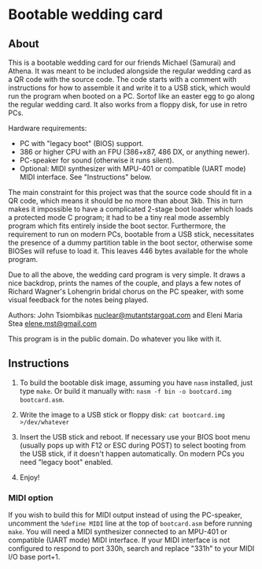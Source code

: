 Bootable wedding card
=====================

About
-----
This is a bootable wedding card for our friends Michael (Samurai) and Athena.
It was meant to be included alongside the regular wedding card as a QR code with
the source code. The code starts with a comment with instructions for how to
assemble it and write it to a USB stick, which would run the program when booted
on a PC. Sortof like an easter egg to go along the regular wedding card. It also
works from a floppy disk, for use in retro PCs.

Hardware requirements:

  - PC with "legacy boot" (BIOS) support.
  - 386 or higher CPU with an FPU (386+x87, 486 DX, or anything newer).
  - PC-speaker for sound (otherwise it runs silent).
  - Optional: MIDI synthesizer with MPU-401 or compatible (UART mode) MIDI
    interface. See "Instructions" below.

The main constraint for this project was that the source code should fit in
a QR code, which means it should be no more than about 3kb. This in turn makes
it impossible to have a complicated 2-stage boot loader which loads a protected
mode C program; it had to be a tiny real mode assembly program which
fits entirely inside the boot sector. Furthermore, the requirement to run on
modern PCs, bootable from a USB stick, necessitates the presence of a dummy
partition table in the boot sector, otherwise some BIOSes will refuse to load
it. This leaves 446 bytes available for the whole program.

Due to all the above, the wedding card program is very simple. It draws a nice
backdrop, prints the names of the couple, and plays a few notes of Richard
Wagner's Lohengrin bridal chorus on the PC speaker, with some visual feedback
for the notes being played.

Authors: John Tsiombikas <nuclear@mutantstargoat.com> and
 Eleni Maria Stea <elene.mst@gmail.com>

This program is in the public domain. Do whatever you like with it.

Instructions
------------

  1. To build the bootable disk image, assuming you have `nasm` installed, just
     type `make`. Or build it manually with: `nasm -f bin -o bootcard.img
     bootcard.asm`.

  2. Write the image to a USB stick or floppy disk:
     `cat bootcard.img >/dev/whatever`

  3. Insert the USB stick and reboot. If necessary use your BIOS boot menu
     (usually pops up with F12 or ESC during POST) to select booting from the
     USB stick, if it doesn't happen automatically. On modern PCs you need
     "legacy boot" enabled.

  4. Enjoy!

### MIDI option

If you wish to build this for MIDI output instead of using the PC-speaker,
uncomment the `%define MIDI` line at the top of `bootcard.asm` before running
`make`. You will need a MIDI synthesizer connected to an MPU-401 or compatible
(UART mode) MIDI interface. If your MIDI interface is not configured to respond
to port 330h, search and replace "331h" to your MIDI I/O base port+1.
